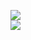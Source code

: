 [![](https://img.shields.io/badge/Made%20With-Github%20Spray-lightgrey.svg?style=for-the-badge&logo=github)](https://github.com/Annihil/github-spray#669)  
[![](https://i.imgur.com/2DrTn0Z.gif)](https://github.com/Annihil/github-spray)